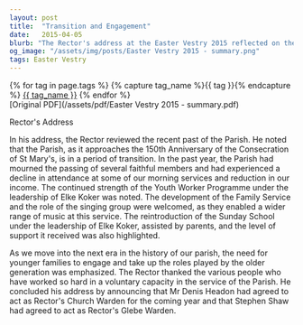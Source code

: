 ```yaml
---
layout: post
title:  "Transition and Engagement"
date:   2015-04-05
blurb: "The Rector's address at the Easter Vestry 2015 reflected on the Parish's period of transition as it approached its 150th anniversary. He acknowledged the loss of faithful members and a decline in attendance and income. However, he highlighted the strength of the Youth Worker Programme and the reintroduction of the Sunday School. He emphasized the importance of younger families engaging in parish roles and concluded by appointing new wardens for the year."
og_image: "/assets/img/posts/Easter Vestry 2015 - summary.png"
tags: Easter Vestry
---    
```

<div class="tag-pills">
  {% for tag in page.tags %}
    {% capture tag_name %}{{ tag }}{% endcapture %}
    <a href="{{ site.baseurl }}/tag/{{ tag_name | slugify }}" class="tag-pill">{{ tag_name }}</a>
  {% endfor %}
</div>
[Original PDF](/assets/pdf/Easter Vestry 2015 - summary.pdf)

Rector's Address

In his address, the Rector reviewed the recent past of the Parish. He noted that the Parish, as it approaches the 150th Anniversary of the Consecration of St Mary's, is in a period of transition. In the past year, the Parish had mourned the passing of several faithful members and had experienced a decline in attendance at some of our morning services and reduction in our income. The continued strength of the Youth Worker Programme under the leadership of Elke Koker was noted. The development of the Family Service and the role of the singing group were welcomed, as they enabled a wider range of music at this service. The reintroduction of the Sunday School under the leadership of Elke Koker, assisted by parents, and the level of support it received was also highlighted.

As we move into the next era in the history of our parish, the need for younger families to engage and take up the roles played by the older generation was emphasized. The Rector thanked the various people who have worked so hard in a voluntary capacity in the service of the Parish. He concluded his address by announcing that Mr Denis Headon had agreed to act as Rector's Church Warden for the coming year and that Stephen Shaw had agreed to act as Rector's Glebe Warden.

